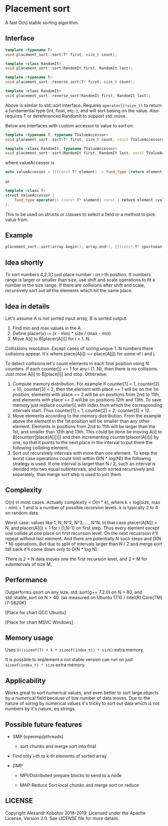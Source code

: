 Placement sort
==============

A fast O(n) stable sorting algorithm.


Interface
---------

```cpp
template <typename T>
void placement_sort::sort(T* first, size_t count);

template <class RandomIt>
void placement_sort::sort(RandomIt first, RandomIt last); 

template <typename T>
void placement_sort::reverse_sort(T* first, size_t count);

template <class RandomIt>
void placement_sort::reverse_sort(RandomIt first, RandomIt last); 
```
Above is similar to std::sort interface.
Requires `operator[](size_t)` to return a fundamental type (int, float, etc..), and will sort basing on the value.
Also requires T or dereferenced RandomIt to support std::move.


Below are interfaces with custom accessor to value to sort on:
```cpp
template <typename T, typename TValueAccessor>
void placement_sort::sort(T* first, size_t count, const TValueAccessor& valueAccessor);

template <class RandomIt, typename TValueAccessor>
void placement_sort::sort(RandomIt first, RandomIt last, const TValueAccessor& valueAccessor) 
```
where valueAccessor is
```cpp
auto valueAccessor = [](const T* element) -> fund_type {return element->value};
```
or
```cpp
template <class T>
struct ValueAccessor {
    fund_type operator() (const T* element) const { return element->value;}
};

```
This to be used on structs or classes to select a field or a method to pick value from.


Example
-------

```cpp
placement_sort::sort(array.begin(), array.end(), [](const T* sportsman) -> float { return sportsman->height;});
```


Idea shortly
------------

To sort numbers 4,2,3,1 just place number i on i-th position.
If numbers range is larger or smaller than size, use shift and scale operations to fit a number in the size range. If there are collisions after shift and scale, recursively sort out all the elements which hit the same place.


Idea in details
---------------

Let's assume A is not sorted input array, B is sorted output.
1. Find min and max values in the A.
2. Define placer(x) := (x - min) * size / (max - min)
3. Move A[i] to B[placer(A[i]] for i = 1..N.

Collissions resolution.
Except cases of soring unque 1..N numbers there collisions appear. It's where place(A[i]) == place(A[j]) for some of i and j.

To detect collisions let's count elements in each final position using N counters.
If each counter[i] == 1 for any i {1..N}, then there is no collisions. Just move A[i] to B[place[i]] and stop.
Otherwise:
1. Compute memory distribution. For example if counter[1] = 1, counter[2] = 10, counter[3] = 2, then the element with place == 1 will be on the 1st position, elements with place == 2 will be on positions from 2nd to 11th, and elements with place == 3 will be on positions 12th and 13th. To save memory just replace counter[i] with index from which the corresponding intervals start. Thus counter[1] = 1, counter[2] = 2, counter[3] = 12.
2. Move elements according to the memory distribution. From the example above the element in the 1st position will be smaller than any other element. Elements in positions from 2nd to 11th will be larger than the 1st, and smaller than 12th and 13th. This could be done be moving A[i] to B[counterr[place(A[i])]] and then incrementing counter[placer(A[i])] by one, so that it points to the next place in the interval to put there the following colliding element.
3. Sort out recursively intervals with more than one element. To keep the worst case operations count limit within O(N * log(N)) the following strategy is used. If one interval is larger than N / 2, such an interval is devided into two equal subintervals, and both sorted recursively and separately, than merge sort step is used to join them.

Complexity
----------

O(n) in most cases.
Actually complexity < O(n * k), where  k = log(size, max - min) + 1 and is a number of possible recursion levels. k is typically 2 to 4 on random data.

Worst case: values like 1, N, N^2, N^3, ...,  N^N. In that case placer(A[N]) = N, and placer(A[i]) = 1 for i {1,N-1} on first step. Thus every element except one collide at one place on first recursion level. On the next recusrsion it'll repeat without last element. And there are potentially N such steps and O(N * N) operations. But due to split of intervals larger than N / 2 and merge sort fall back it'll come down only to O(N * log N).

There is 2 * N data moves one the first recursion level, and 2 * M for subintervals of size M.


Performance
-----------

Outperforms qsort on any size, std::sort(g++ 7.2.0) on N > 80, and std::stable_sort on N > 40. (as measured on Ubuntu 17.10 / Intel(R) Core(TM) i7-5820K)

[Place for chart GCC Ubuntu]

[Place for chart MSVC Windows]

Memory usage
------------

Uses `O((sizeof(T) + k * sizeof(index_t)) * size)` extra memory. 

It is possible to implement a not stable version can run on just `sizeof(index_t) * size` extra memory.


Applicability
-------------

Works great to sort numerical values, and even better to sort large objects by a numerical field because of low number of data moves.
Due to the nature of soring by numerical values it's tricky to sort out data which is not numbers by it's nature, eq strings.


Possible future features
------------------------

- SMP (openmp/pthreads) 
    - sort chunks and merge sort into final

- Find only i-th to k-th elements of sorted array

- DMP
    - MPI/Distributed
        prepare blocks to send to a node 
        
    - MAP-Reduce
        Sort local chunks and merge sort on reduce


LICENSE
-------
Copyright Alexandr Kobotov 2018-2019. Licensed under the Apache License, Version 2.0. See LICENSE file for more details.
